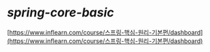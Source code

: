 # _spring-core-basic_
[https://www.inflearn.com/course/스프링-핵심-원리-기본편/dashboard](https://www.inflearn.com/course/스프링-핵심-원리-기본편/dashboard)
